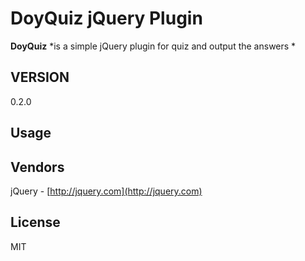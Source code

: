 # DoyQuiz jQuery Plugin #
**DoyQuiz**  *is a simple jQuery plugin for quiz and output the answers *
## VERSION ##
0.2.0
## Usage ##
## Vendors ##
jQuery - [http://jquery.com](http://jquery.com)
## License ##
MIT
